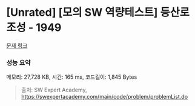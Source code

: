 # [Unrated] [모의 SW 역량테스트] 등산로 조성 - 1949 

[문제 링크](https://swexpertacademy.com/main/code/problem/problemDetail.do?contestProbId=AV5PoOKKAPIDFAUq) 

### 성능 요약

메모리: 27,728 KB, 시간: 165 ms, 코드길이: 1,845 Bytes



> 출처: SW Expert Academy, https://swexpertacademy.com/main/code/problem/problemList.do